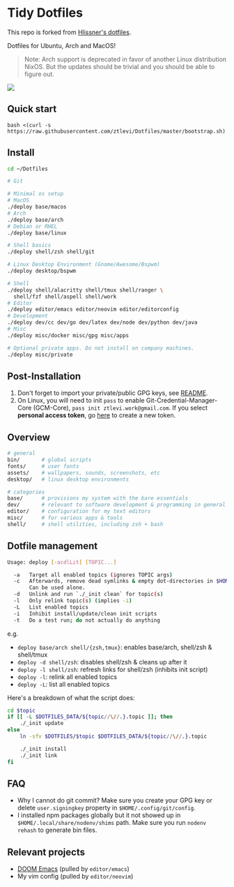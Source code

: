 # Tidy Dotfiles

This repo is forked from [Hlissner's dotfiles](https://github.com/hlissner/dotfiles).

Dotfiles for Ubuntu, Arch and MacOS!

> Note: Arch support is deprecated in favor of another Linux distribution NixOS. But the updates
> should be trivial and you should be able to figure out.

![](./screenshots/terminal.jpg)

## Quick start

`bash <(curl -s https://raw.githubusercontent.com/ztlevi/Dotfiles/master/bootstrap.sh)`

## Install

```sh
cd ~/Dotfiles

# Git

# Minimal os setup
# MacOS
./deploy base/macos
# Arch
./deploy base/arch
# Debian or RHEL
./deploy base/linux

# Shell basics
./deploy shell/zsh shell/git

# Linux Desktop Environment (Gnome/Awesome/Bspwm)
./deploy desktop/bspwm

# Shell
./deploy shell/alacritty shell/tmux shell/ranger \
  shell/fzf shell/aspell shell/work
# Editor
./deploy editor/emacs editor/neovim editor/editorconfig
# Development
./deploy dev/cc dev/go dev/latex dev/node dev/python dev/java
# Misc
./deploy misc/docker misc/gpg misc/apps

# Optional private apps. Do not install on company machines.
./deploy misc/private
```

## Post-Installation

1. Don't forget to import your private/public GPG keys, see [README](./misc/gpg/README.md).
2. On Linux, you will need to init `pass` to enable Git-Credential-Manager-Core (GCM-Core),
   `pass init ztlevi.work@gmail.com`. If you select **personal access token**, go
   [here](https://github.com/settings/tokens) to create a new token.

## Overview

```sh
# general
bin/       # global scripts
fonts/     # user fonts
assets/    # wallpapers, sounds, screenshots, etc
desktop/   # linux desktop environments

# categories
base/      # provisions my system with the bare essentials
dev/       # relevant to software development & programming in general
editor/    # configuration for my text editors
misc/      # for various apps & tools
shell/     # shell utilities, including zsh + bash
```

## Dotfile management

```sh
Usage: deploy [-acdlLit] [TOPIC...]

  -a   Target all enabled topics (ignores TOPIC args)
  -c   Afterwards, remove dead symlinks & empty dot-directories in $HOME.
       Can be used alone.
  -d   Unlink and run `./_init clean` for topic(s)
  -l   Only relink topic(s) (implies -i)
  -L   List enabled topics
  -i   Inhibit install/update/clean init scripts
  -t   Do a test run; do not actually do anything
```

e.g.

- `deploy base/arch shell/{zsh,tmux}`: enables base/arch, shell/zsh & shell/tmux
- `deploy -d shell/zsh`: disables shell/zsh & cleans up after it
- `deploy -l shell/zsh`: refresh links for shell/zsh (inhibits init script)
- `deploy -l`: relink all enabled topics
- `deploy -L`: list all enabled topics

Here's a breakdown of what the script does:

```sh
cd $topic
if [[ -L $DOTFILES_DATA/${topic//\//.}.topic ]]; then
    ./_init update
else
    ln -sfv $DOTFILES/$topic $DOTFILES_DATA/${topic//\//.}.topic

    ./_init install
    ./_init link
fi
```

## FAQ

- Why I cannot do git commit? Make sure you create your GPG key or delete `user.signingkey` property
  in `$HOME/.config/git/config`.
- I installed npm packages globally but it not showed up in `$HOME/.local/share/nodenv/shims` path.
  Make sure you run `nodenv rehash` to generate bin files.


## Relevant projects

- [DOOM Emacs](https://github.com/ztlevi/doom-config) (pulled by `editor/emacs`)
- My vim config (pulled by `editor/neovim`)

